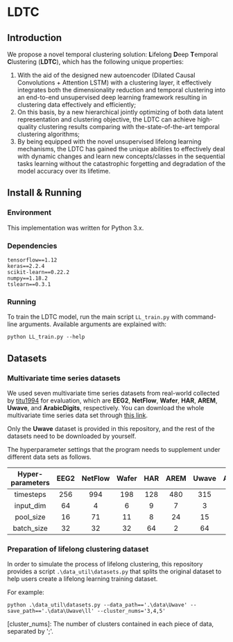 # LDTC

## Introduction
We propose a novel temporal clustering solution: **L**ifelong **D**eep **T**emporal **C**lustering (**LDTC**), which has the following unique properties: 

 1. With the aid of the designed new autoencoder (Dilated Causal Convolutions + Attention LSTM) with a clustering layer, it effectively integrates both the dimensionality reduction and temporal clustering  into an  end-to-end unsupervised deep learning framework resulting in clustering data effectively and efficiently;
 2. On this basis, by a new hierarchical jointly optimizing of both data latent representation and clustering objective, the LDTC can achieve  high-quality clustering results comparing with the-state-of-the-art temporal clustering algorithms;
 3. By being equipped with the novel unsupervised lifelong learning mechanisms, the LDTC has gained the unique abilities to effectively deal with dynamic changes and learn new concepts/classes in the sequential tasks learning without the catastrophic forgetting and degradation of the model accuracy over its lifetime.


## Install & Running
###  Environment
This implementation was written for Python 3.x.

### Dependencies
```
tensorflow==1.12
keras==2.2.4
scikit-learn==0.22.2
numpy==1.18.2
tslearn==0.3.1
```

### Running
To train the LDTC model, run the main script `LL_train.py` with command-line arguments. Available arguments are explained with:
```
python LL_train.py --help
```

## Datasets
### Multivariate time series datasets
We used seven multivariate time series datasets from real-world collected by [titu1994](https://github.com/titu1994/MLSTM-FCN/releases) for evaluation, which are **EEG2**, **NetFlow**, **Wafer**, **HAR**, **AREM**, **Uwave**, and **ArabicDigits**, respectively. You can download the whole multivariate time series data set through [this link](https://github.com/titu1994/MLSTM-FCN/releases/tag/v1.0).

Only the **Uwave** dataset is provided in this repository, and the rest of the datasets need to be downloaded by yourself.

The hyperparameter settings that the program needs to supplement under different data sets as follows.

Hyper-parameters | EEG2| NetFlow| Wafer| HAR| AREM| Uwave| ArabicDigits
:-: | :-: | :-: | :-: | :-:| :-:| :-:| :-:
timesteps| 256 | 994 | 198 | 128|  480|  315|  93|
input_dim| 64| 4 | 6 | 9| 7| 3| 13|
pool_size| 16| 71 | 11| 8| 24| 15| 3|
batch_size| 32| 32| 32| 64| 2| 64| 32|

### Preparation of lifelong clustering dataset
In order to simulate the process of lifelong clustering, this repository provides a script `.\data_util\datasets.py` that splits the original dataset to help users create a lifelong learning training dataset.

For example:
```
python .\data_util\datasets.py --data_path=='.\data\Uwave' --save_path=='.\data\Uwave\ll' --cluster_nums='3,4,5'
```

[cluster_nums]: The number of clusters contained in each piece of data, separated by ';'.


